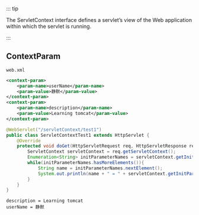 ::: tip

The ServletContext interface defines a servlet’s view of the Web application within which the servlet is running.

:::



## ContextParam

`web.xml`

```xml
<context-param>
    <param-name>userName</param-name>
    <param-value>静默</param-value>
</context-param>
<context-param>
    <param-name>description</param-name>
    <param-value>Learning tomcat</param-value>
</context-param>
```

```java
@WebServlet("/servletContext/test1")
public class ServletContextTest1 extends HttpServlet {
    @Override
    protected void doGet(HttpServletRequest req, HttpServletResponse resp) throws ServletException, IOException {
        ServletContext servletContext = req.getServletContext();
        Enumeration<String> initParameterNames = servletContext.getInitParameterNames();
        while(initParameterNames.hasMoreElements()){
            String name = initParameterNames.nextElement();
            System.out.println(name + " = " + servletContext.getInitParameter(name));
        }
    }
}
```

```
description = Learning tomcat
userName = 静默
```

